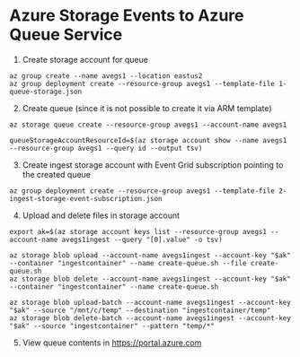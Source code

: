 # Azure Storage Events to Azure Queue Service

1. Create storage account for queue
```
az group create --name avegs1 --location eastus2
az group deployment create --resource-group avegs1 --template-file 1-queue-storage.json
```
2. Create queue (since it is not possible to create it via ARM template)
```
az storage queue create --resource-group avegs1 --account-name avegs1

queueStorageAccountResourceId=$(az storage account show --name avegs1 --resource-group avegs1 --query id --output tsv)
```
3. Create ingest storage account with Event Grid subscription pointing to the created queue
```
az group deployment create --resource-group avegs1 --template-file 2-ingest-storage-event-subscription.json
```
4. Upload and delete files in storage account
```
export ak=$(az storage account keys list --resource-group avegs1 --account-name avegs1ingest --query "[0].value" -o tsv)

az storage blob upload --account-name avegs1ingest --account-key "$ak" --container "ingestcontainer" --name create-queue.sh --file create-queue.sh
az storage blob delete --account-name avegs1ingest --account-key "$ak" --container "ingestcontainer" --name create-queue.sh

az storage blob upload-batch --account-name avegs1ingest --account-key "$ak" --source "/mnt/c/temp" --destination "ingestcontainer/temp"
az storage blob delete-batch --account-name avegs1ingest --account-key "$ak" --source "ingestcontainer" --pattern "temp/*"
```
5. View queue contents in https://portal.azure.com
